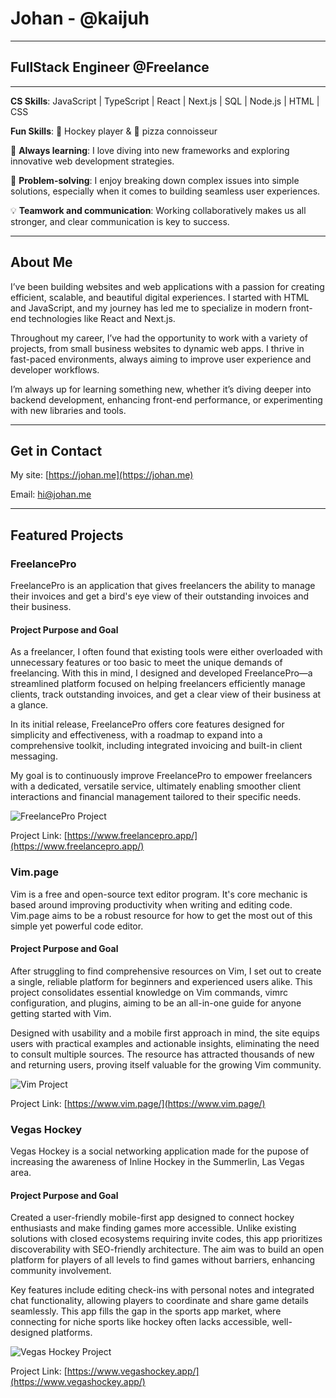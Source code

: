 # Johan - @kaijuh

---

## FullStack Engineer @Freelance

---

**CS Skills**: JavaScript | TypeScript | React | Next.js | SQL | Node.js | HTML | CSS

**Fun Skills**: 🏒 Hockey player & 🍕 pizza connoisseur

🌱 **Always learning**: I love diving into new frameworks and exploring innovative web development strategies.

🔧 **Problem-solving**: I enjoy breaking down complex issues into simple solutions, especially when it comes to building seamless user experiences.

💡 **Teamwork and communication**: Working collaboratively makes us all stronger, and clear communication is key to success.

---

## About Me

I’ve been building websites and web applications with a passion for creating efficient, scalable, and beautiful digital experiences. I started with HTML and JavaScript, and my journey has led me to specialize in modern front-end technologies like React and Next.js.

Throughout my career, I’ve had the opportunity to work with a variety of projects, from small business websites to dynamic web apps. I thrive in fast-paced environments, always aiming to improve user experience and developer workflows.

I’m always up for learning something new, whether it’s diving deeper into backend development, enhancing front-end performance, or experimenting with new libraries and tools.

---

## Get in Contact

My site: [https://johan.me](https://johan.me)

Email: [hi@johan.me](mailto:hi@johan.me)

---

## Featured Projects

### FreelancePro

FreelancePro is an application that gives freelancers the ability to manage their invoices and get a bird's eye view of their outstanding invoices and their business.

#### Project Purpose and Goal

As a freelancer, I often found that existing tools were either overloaded with unnecessary features or too basic to meet the unique demands of freelancing. With this in mind, I designed and developed FreelancePro—a streamlined platform focused on helping freelancers efficiently manage clients, track outstanding invoices, and get a clear view of their business at a glance.

In its initial release, FreelancePro offers core features designed for simplicity and effectiveness, with a roadmap to expand into a comprehensive toolkit, including integrated invoicing and built-in client messaging.

My goal is to continuously improve FreelancePro to empower freelancers with a dedicated, versatile service, ultimately enabling smoother client interactions and financial management tailored to their specific needs.

![FreelancePro Project](https://johan.me/_next/image?url=%2Fimg%2Fjohan-freelancepro-dashboard-mobile-mock-up.png&w=2048&q=75)

Project Link: [https://www.freelancepro.app/](https://www.freelancepro.app/)

### Vim.page

Vim is a free and open-source text editor program. It's core mechanic is based around improving productivity when writing and editing code. Vim.page aims to be a robust resource for how to get the most out of this simple yet powerful code editor.

#### Project Purpose and Goal

After struggling to find comprehensive resources on Vim, I set out to create a single, reliable platform for beginners and experienced users alike. This project consolidates essential knowledge on Vim commands, vimrc configuration, and plugins, aiming to be an all-in-one guide for anyone getting started with Vim.

Designed with usability and a mobile first approach in mind, the site equips users with practical examples and actionable insights, eliminating the need to consult multiple sources. The resource has attracted thousands of new and returning users, proving itself valuable for the growing Vim community.

![Vim Project](https://johan.me/_next/image?url=%2Fimg%2Fjohan-vim-hero-mock-up.png&w=2048&q=75)

Project Link: [https://www.vim.page/](https://www.vim.page/)

### Vegas Hockey

Vegas Hockey is a social networking application made for the pupose of increasing the awareness of Inline Hockey in the Summerlin, Las Vegas area.

#### Project Purpose and Goal

Created a user-friendly mobile-first app designed to connect hockey enthusiasts and make finding games more accessible. Unlike existing solutions with closed ecosystems requiring invite codes, this app prioritizes discoverability with SEO-friendly architecture. The aim was to build an open platform for players of all levels to find games without barriers, enhancing community involvement.

Key features include editing check-ins with personal notes and integrated chat functionality, allowing players to coordinate and share game details seamlessly. This app fills the gap in the sports app market, where connecting for niche sports like hockey often lacks accessible, well-designed platforms.

![Vegas Hockey Project](https://johan.me/_next/image?url=%2Fimg%2Fjohan-vegas-hockey-hero-mock-up.png&w=2048&q=75)

Project Link: [https://www.vegashockey.app/](https://www.vegashockey.app/)
